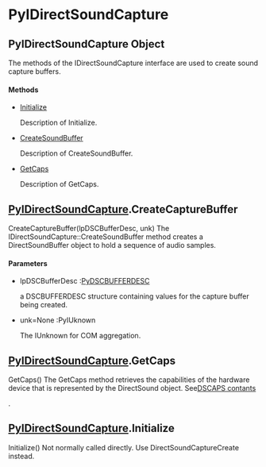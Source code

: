 # PyIDirectSoundCapture

## PyIDirectSoundCapture Object



The methods of the IDirectSoundCapture interface are used to create sound capture buffers\.

#### Methods


  - [Initialize](PyIDirectSoundCapture.md#pyidirectsoundcaptureinitialize)

    Description of Initialize\.&nbsp;

  - [CreateSoundBuffer](PyIDirectSoundCapture.md#pyidirectsoundcapturecreatesoundbuffer)

    Description of CreateSoundBuffer\.&nbsp;

  - [GetCaps](PyIDirectSoundCapture.md#pyidirectsoundcapturegetcaps)

    Description of GetCaps\.&nbsp;

## [PyIDirectSoundCapture](#pyidirectsoundcapture)\.CreateCaptureBuffer

CreateCaptureBuffer\(lpDSCBufferDesc, unk\)
The IDirectSoundCapture::CreateSoundBuffer method creates a DirectSoundBuffer object to hold a sequence of audio samples\.

#### Parameters


  - lpDSCBufferDesc :[PyDSCBUFFERDESC](#pydscbufferdesc)

    a DSCBUFFERDESC structure containing values for the capture buffer being created\.

  - unk=None :PyIUknown

    The IUnknown for COM aggregation\.

## [PyIDirectSoundCapture](#pyidirectsoundcapture)\.GetCaps

GetCaps\(\)
The GetCaps method retrieves the capabilities of the hardware device that is represented by the DirectSound object\. See[DSCAPS contants](DSCAPS.md#dscapscontants)

\.

## [PyIDirectSoundCapture](#pyidirectsoundcapture)\.Initialize

Initialize\(\)
Not normally called directly\. Use DirectSoundCaptureCreate instead\.